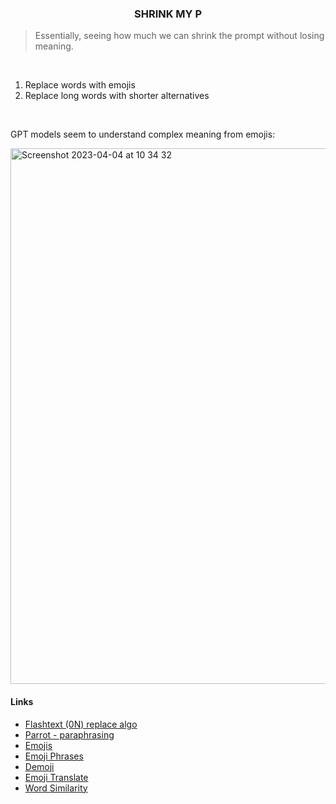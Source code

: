 <h3 align="center">SHRINK MY P</h3>

> Essentially, seeing how much we can shrink the prompt without losing meaning.

<br>

1. Replace words with emojis
2. Replace long words with shorter alternatives

<br>

GPT models seem to understand complex meaning from emojis:

<img width="857" alt="Screenshot 2023-04-04 at 10 34 32" src="https://user-images.githubusercontent.com/25046261/229884134-b18a0b0f-496e-4b0f-a439-2fed578a67ec.png">

<br>

#### Links

* [Flashtext (0N) replace algo](https://github.com/vi3k6i5/flashtext)
* [Parrot - paraphrasing](https://github.com/PrithivirajDamodaran/Parrot_Paraphraser)
* [Emojis](https://unicode.org/Public/emoji/latest/emoji-sequences.txt)
* [Emoji Phrases](https://emojicombos.com/Emoji-Phrases)
* [Demoji](https://github.com/bsolomon1124/demoji)
* [Emoji Translate](https://github.com/fabriceyhc/emoji_translate)
* [Word Similarity](https://www.geeksforgeeks.org/python-word-similarity-using-spacy/)
